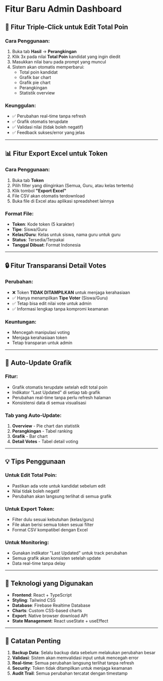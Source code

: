 # Fitur Baru Admin Dashboard

## 🎯 Fitur Triple-Click untuk Edit Total Poin

### Cara Penggunaan:
1. Buka tab **Hasil** → **Perangkingan**
2. Klik 3x pada nilai **Total Poin** kandidat yang ingin diedit
3. Masukkan nilai baru pada prompt yang muncul
4. Sistem akan otomatis memperbarui:
   - Total poin kandidat
   - Grafik bar chart
   - Grafik pie chart
   - Perangkingan
   - Statistik overview

### Keunggulan:
- ✅ Perubahan real-time tanpa refresh
- ✅ Grafik otomatis terupdate
- ✅ Validasi nilai (tidak boleh negatif)
- ✅ Feedback sukses/error yang jelas

---

## 📊 Fitur Export Excel untuk Token

### Cara Penggunaan:
1. Buka tab **Token**
2. Pilih filter yang diinginkan (Semua, Guru, atau kelas tertentu)
3. Klik tombol **"Export Excel"**
4. File CSV akan otomatis terdownload
5. Buka file di Excel atau aplikasi spreadsheet lainnya

### Format File:
- **Token**: Kode token (5 karakter)
- **Tipe**: Siswa/Guru
- **Kelas/Guru**: Kelas untuk siswa, nama guru untuk guru
- **Status**: Tersedia/Terpakai
- **Tanggal Dibuat**: Format Indonesia

---

## 🔒 Fitur Transparansi Detail Votes

### Perubahan:
- ❌ Token **TIDAK DITAMPILKAN** untuk menjaga kerahasiaan
- ✅ Hanya menampilkan **Tipe Voter** (Siswa/Guru)
- ✅ Tetap bisa edit nilai vote untuk admin
- ✅ Informasi lengkap tanpa kompromi keamanan

### Keuntungan:
- Mencegah manipulasi voting
- Menjaga kerahasiaan token
- Tetap transparan untuk admin

---

## 🔄 Auto-Update Grafik

### Fitur:
- Grafik otomatis terupdate setelah edit total poin
- Indikator "Last Updated" di setiap tab grafik
- Perubahan real-time tanpa perlu refresh halaman
- Konsistensi data di semua visualisasi

### Tab yang Auto-Update:
1. **Overview** - Pie chart dan statistik
2. **Perangkingan** - Tabel ranking
3. **Grafik** - Bar chart
4. **Detail Votes** - Tabel detail voting

---

## 💡 Tips Penggunaan

### Untuk Edit Total Poin:
- Pastikan ada vote untuk kandidat sebelum edit
- Nilai tidak boleh negatif
- Perubahan akan langsung terlihat di semua grafik

### Untuk Export Token:
- Filter dulu sesuai kebutuhan (kelas/guru)
- File akan berisi semua token sesuai filter
- Format CSV kompatibel dengan Excel

### Untuk Monitoring:
- Gunakan indikator "Last Updated" untuk track perubahan
- Semua grafik akan konsisten setelah update
- Data real-time tanpa delay

---

## 🚀 Teknologi yang Digunakan

- **Frontend**: React + TypeScript
- **Styling**: Tailwind CSS
- **Database**: Firebase Realtime Database
- **Charts**: Custom CSS-based charts
- **Export**: Native browser download API
- **State Management**: React useState + useEffect

---

## 📝 Catatan Penting

1. **Backup Data**: Selalu backup data sebelum melakukan perubahan besar
2. **Validasi**: Sistem akan memvalidasi input untuk mencegah error
3. **Real-time**: Semua perubahan langsung terlihat tanpa refresh
4. **Security**: Token tidak ditampilkan untuk menjaga keamanan
5. **Audit Trail**: Semua perubahan tercatat dengan timestamp
